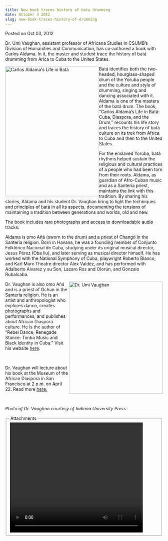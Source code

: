 ```yaml
---
title: New book traces history of bata drumming
date: October 3 2012
slug: new-book-traces-history-of-drumming
---
```


 



<span class="date">Posted on Oct 03, 2012    </span>
<p>Dr. Umi Vaughan, assistant professor of Africana Studies in
CSUMB&#x2019;s Division of Humanities and Communication, has co-authored a
book with Carlos Aldama. In it, the master and student trace the
history of bat&#xE1; drumming from Arica to Cuba to the United
States.</p>
<p><img alt="Carlos Aldama&apos;s Life in Bat&#xE1; " src="https://news.csumb.edu/sites/default/files/65/attachments/news/images/umi_sm_book_cover.jpg" style="float:left; width:300px; height:414px">Bat&#xE1; identifies
both the two-headed, hourglass-shaped drum of the Yoruba people and
the culture and style of drumming, singing and dancing associated
with it. Aldama is one of the masters of the bat&#xE1; drum. The book,
&#x201C;Carlos Aldama&#x2019;s Life in Bat&#xE1;: Cuba, Diaspora, and the Drum,&#x201D;
recounts his life story and traces the history of bat&#xE1; culture on
its trek from Africa to Cuba and then to the United States.</img></p>
<p>For the enslaved Yoruba, bat&#xE1; rhythms helped sustain the
religious and cultural practices of a people who had been torn from
their roots. Aldama, as guardian of Afro-Cuban music and as a
Santer&#xED;a priest, maintains the link with this tradition. By sharing
his stories, Aldama and his student Dr. Vaughan bring to light the
techniques and principles of bat&#xE1; in all its aspects, documenting
the tensions of maintaining a tradition between generations and
worlds, old and new.</p>
<p>The book includes rare photographs and access to downloadable
audio tracks.</p>
<p>Aldama is omo A&#xF1;&#xE1; (sworn to the drum) and a priest of Chang&#xF3; in
the Santer&#xED;a religion. Born in Havana, he was a founding member of
Conjunto Folkl&#xF3;rico Nacional de Cuba, studying under its original
musical director, Jesus P&#xE9;rez (Oba Ilu), and later serving as
musical director himself. He has worked with the National Symphony
of Cuba, playwright Roberto Blanco, and Karl Marx Theatre director
Alex Valdez, and has performed with Adalberto Alvarez y su Son,
Lazaro Ros and Olor&#xFA;n, and Gonzalo Rubalcaba.</p>
<p><img alt="Dr. Umi Vaughan" src="https://news.csumb.edu/sites/default/files/65/attachments/news/images/umi_mug_small.jpg" style="float:right; width:300px; height:357px">Dr. Vaughan is
also omo A&#xF1;&#xE1; and is a priest of Ochun in the Santer&#xED;a religion. He
is an artist and anthropologist who explores dance, creates
photographs and performances, and publishes about African Diaspora
culture. He is the author of &#x201C;Rebel Dance, Renegade Stance: Timba
Music and Black Identity in Cuba.&#x201D; Visit his website <a href="https://www.umiart.com." rel="nofollow">here</a>.</img></p>
<p>&#xA0;</p>
<p>Dr. Vaughan will lecture about his book at the Museum of the
African Diaspora in San Francisco at 2 p.m. on April 22. Read more
<a href="https://www.moadsf.org/visit/calendar.html?month=4&amp;year=2012&amp;id=624" rel="nofollow">here.</a></p>
<p>&#xA0;</p>
<p><em>Photo of Dr. Vaughan courtesy of Indiana University
Press</em></p>
<fieldset class="fieldgroup group-attachments">
<legend>Attachments</legend>
<div class="field field-type-emvideo field-field-attach-video">
<div class="field-items">
<div class="field-item odd">
<div class="emvideo emvideo-video emvideo-youtube">
<div class="emfield-emvideo emfield-emvideo-youtube">
<div id="emvideo-youtube-flash-wrapper-1">
<!--<object type="application/x-shockwave-flash" height="350" width="425" data="https://www.youtube.com/v/Ua16dMpRZfM&amp;rel=0&amp;enablejsapi=1&amp;playerapiid=ytplayer&amp;fs=1" id="emvideo-youtube-flash-1">
          <param name="movie" value="https://www.youtube.com/v/Ua16dMpRZfM&amp;rel=0&amp;enablejsapi=1&amp;playerapiid=ytplayer&amp;fs=1" />
          <param name="allowScriptAccess" value="sameDomain"/>
          <param name="quality" value="best"/>
          <param name="allowFullScreen" value="true"/>
          <param name="bgcolor" value="#FFFFFF"/>
          <param name="scale" value="noScale"/>
          <param name="salign" value="TL"/>
          <param name="FlashVars" value="playerMode=embedded" />
          <param name="wmode" value="transparent" />
        </object>-->
<video controls="" width="425" height="350">
<source src="https://r20---sn-o097zne6.googlevideo.com/videoplayback?fexp=900718,907263,916104,923368,927622,929821,930676,936121,9406392,941004,943917,947225,948124,952302,952605,952901,955301,957103,957105,957201,959701&amp;sver=3&amp;ip=198.189.249.65&amp;signature=5C872B98D48DDF77D77F2F0756BED110292D4B5A.8C60DC31628BE9A539CBDBE837278509070433CF&amp;pl=23&amp;ipbits=0&amp;mm=31&amp;initcwndbps=4287500&amp;itag=18&amp;ms=au&amp;source=youtube&amp;ratebypass=yes&amp;mv=m&amp;dur=245.852&amp;id=o-AC6AQAhAm5SkGbKjo_BYZRC0cXg_YXEj7q9ur6Guqi0b&amp;mt=1422319324&amp;key=yt5&amp;upn=sz2XheLBG1s&amp;expire=1422340961&amp;sparams=dur,id,initcwndbps,ip,ipbits,itag,mm,ms,mv,pl,ratebypass,source,upn,expire&amp;name=Ua16dMpRZfM" type="video/mp4"/></video></div>
</div>
</div>
</div>
</div>
</div>
</fieldset>





```
